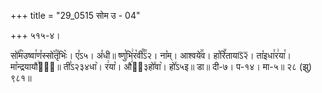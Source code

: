 +++
title = "29_0515 सोम उ - 04"

+++
५१५-४।

सो꣤꣯म꣥उष्वा꣯ण꣤स्सो꣥꣯तृ꣤भिः꣥। ए꣤ऽ५। अ꣤धी॥ ष्णु꣡भि꣢र꣡वी꣰꣯ऽ२। ना꣡म्। आश्वये꣢꣯व। हा꣡रि꣪तायाऽ᳒२᳒। ता꣡इधा꣯र꣢या꣯। मा꣡न्द्रयायौ꣢वा᳐॥ ती꣣ऽ२३४धा꣥। र꣢या꣡। औ꣢ऽ᳐३हो꣤वा꣥। हो꣤ऽ५इ॥ डा॥ दी-७। प-१४। मा-५॥ २८ (झु) ९८१॥